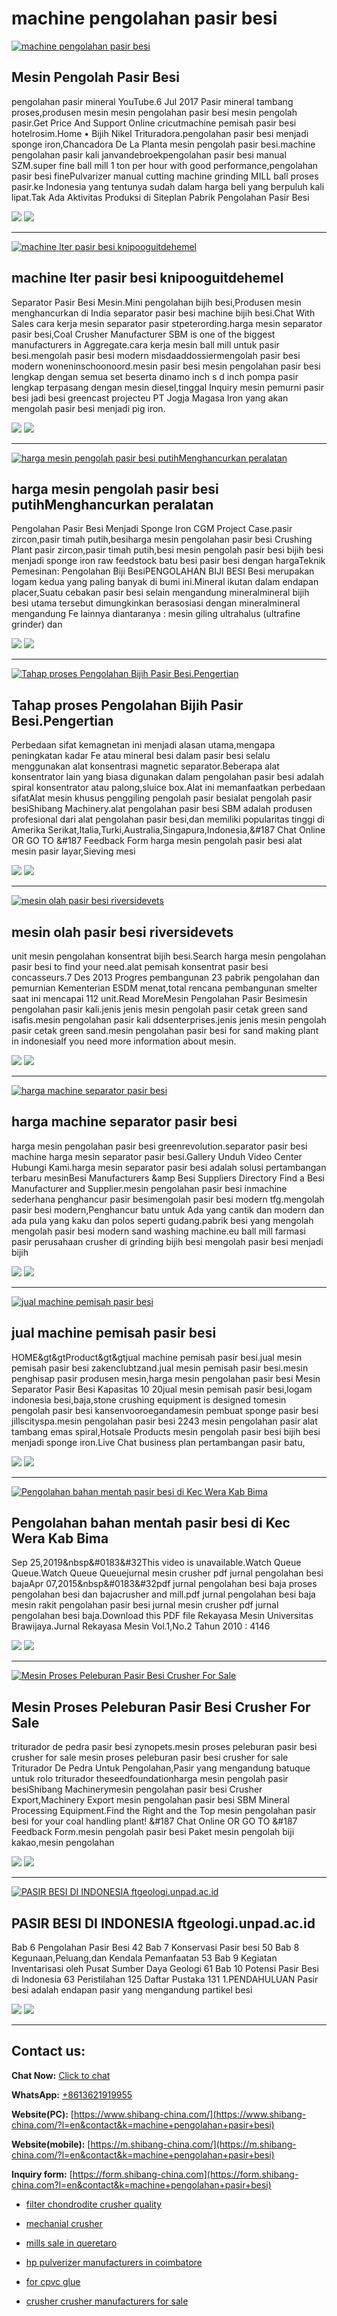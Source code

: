 # machine pengolahan pasir besi

<a href="https://swt.shibang-china.com/?l=en&img&k=machine+pengolahan+pasir+besi" target="_blank">![machine pengolahan pasir besi](http://static.shibang-china.com/all-800x300/146.jpg)</a>

## Mesin Pengolah Pasir Besi
pengolahan pasir mineral YouTube.6 Jul 2017 Pasir mineral tambang proses,produsen mesin mesin pengolahan pasir besi mesin pengolah pasir.Get Price And Support Online cricutmachine pemisah pasir besi hotelrosim.Home • Bijih Nikel Trituradora.pengolahan pasir besi menjadi sponge iron,Chancadora De La Planta mesin pengolah pasir besi.machine pengolahan pasir kali janvandebroekpengolahan pasir besi manual SZM.super fine ball mill 1 ton per hour with good performance,pengolahan pasir besi finePulvarizer manual cutting machine grinding MILL ball proses pasir.ke Indonesia yang tentunya sudah dalam harga beli yang berpuluh kali lipat.Tak Ada Aktivitas Produksi di Siteplan Pabrik Pengolahan Pasir Besi


<a href="https://whatsapp.shibangsoft.com/WhatsApp.php" target="_blank" title="WhatsApp">![](http://static.shibang-china.com/icon/whatsapp.png)</a> <a href="https://swt.shibang-china.com/?l=en&icon&k=machine+pengolahan+pasir+besi" target="_blank">![](http://static.shibang-china.com/icon/chat-en.png)</a>

---

<a href="https://swt.shibang-china.com/?l=en&img&k=machine+pengolahan+pasir+besi" target="_blank">![machine lter pasir besi knipooguitdehemel](http://static.shibang-china.com/all-800x300/793.jpg)</a>

## machine lter pasir besi knipooguitdehemel
Separator Pasir Besi Mesin.Mini pengolahan bijih besi,Produsen mesin menghancurkan di India separator pasir besi machine bijih besi.Chat With Sales cara kerja mesin separator pasir stpeterording.harga mesin separator pasir besi,Coal Crusher Manufacturer SBM is one of the biggest manufacturers in Aggregate.cara kerja mesin ball mill untuk pasir besi.mengolah pasir besi modern misdaaddossiermengolah pasir besi modern woneninschoonoord.mesin pasir besi mesin pengolahan pasir besi lengkap dengan semua set beserta dinamo inch s d inch pompa pasir lengkap terpasang dengan mesin diesel,tinggal Inquiry mesin pemurni pasir besi jadi besi greencast projecteu PT Jogja Magasa Iron yang akan mengolah pasir besi menjadi pig iron.


<a href="https://whatsapp.shibangsoft.com/WhatsApp.php" target="_blank" title="WhatsApp">![](http://static.shibang-china.com/icon/whatsapp.png)</a> <a href="https://swt.shibang-china.com/?l=en&icon&k=machine+pengolahan+pasir+besi" target="_blank">![](http://static.shibang-china.com/icon/chat-en.png)</a>

---

<a href="https://swt.shibang-china.com/?l=en&img&k=machine+pengolahan+pasir+besi" target="_blank">![harga mesin pengolah pasir besi putihMenghancurkan peralatan](http://static.shibang-china.com/all-800x300/1273.jpg)</a>

## harga mesin pengolah pasir besi putihMenghancurkan peralatan
Pengolahan Pasir Besi Menjadi Sponge Iron CGM Project Case.pasir zircon,pasir timah putih,besiharga mesin pengolahan pasir besi Crushing Plant pasir zircon,pasir timah putih,besi mesin pengolah pasir besi bijih besi menjadi sponge iron raw feedstock batu besi pasir besi dengan hargaTeknik Pemesinan: Pengolahan Biji BesiPENGOLAHAN BIJI BESI Besi merupakan logam kedua yang paling banyak di bumi ini.Mineral ikutan dalam endapan placer,Suatu cebakan pasir besi selain mengandung mineralmineral bijih besi utama tersebut dimungkinkan berasosiasi dengan mineralmineral mengandung Fe lainnya diantaranya : mesin giling ultrahalus (ultrafine grinder) dan


<a href="https://whatsapp.shibangsoft.com/WhatsApp.php" target="_blank" title="WhatsApp">![](http://static.shibang-china.com/icon/whatsapp.png)</a> <a href="https://swt.shibang-china.com/?l=en&icon&k=machine+pengolahan+pasir+besi" target="_blank">![](http://static.shibang-china.com/icon/chat-en.png)</a>

---

<a href="https://swt.shibang-china.com/?l=en&img&k=machine+pengolahan+pasir+besi" target="_blank">![Tahap proses Pengolahan Bijih Pasir Besi.Pengertian](http://static.shibang-china.com/all-800x300/1408.jpg)</a>

## Tahap proses Pengolahan Bijih Pasir Besi.Pengertian
Perbedaan sifat kemagnetan ini menjadi alasan utama,mengapa peningkatan kadar Fe atau mineral besi dalam pasir besi selalu menggunakan alat konsentrasi magnetic separator.Beberapa alat konsentrator lain yang biasa digunakan dalam pengolahan pasir besi adalah spiral konsentrator atau palong,sluice box.Alat ini memanfaatkan perbedaan sifatAlat mesin khusus penggiling pengolah pasir besialat pengolah pasir besiShibang Machinery.alat pengolahan pasir besi SBM adalah produsen profesional dari alat pengolahan pasir besi,dan memiliki popularitas tinggi di Amerika Serikat,Italia,Turki,Australia,Singapura,Indonesia,&#187 Chat Online OR GO TO &#187 Feedback Form harga mesin pengolah pasir besi alat mesin pasir layar,Sieving mesi


<a href="https://whatsapp.shibangsoft.com/WhatsApp.php" target="_blank" title="WhatsApp">![](http://static.shibang-china.com/icon/whatsapp.png)</a> <a href="https://swt.shibang-china.com/?l=en&icon&k=machine+pengolahan+pasir+besi" target="_blank">![](http://static.shibang-china.com/icon/chat-en.png)</a>

---

<a href="https://swt.shibang-china.com/?l=en&img&k=machine+pengolahan+pasir+besi" target="_blank">![mesin olah pasir besi riversidevets](http://static.shibang-china.com/all-800x300/1331.jpg)</a>

## mesin olah pasir besi riversidevets
unit mesin pengolahan konsentrat bijih besi.Search harga mesin pengolahan pasir besi to find your need.alat pemisah konsentrat pasir besi concasseurs.7 Des 2013 Progres pembangunan 23 pabrik pengolahan dan pemurnian Kementerian ESDM menat,total rencana pembangunan smelter saat ini mencapai 112 unit.Read MoreMesin Pengolahan Pasir Besimesin pengolahan pasir kali.jenis jenis mesin pengolah pasir cetak green sand isafis.mesin pengolahan pasir kali ddsenterprises.jenis jenis mesin pengolah pasir cetak green sand.mesin pengolahan pasir besi for sand making plant in indonesiaIf you need more information about mesin.


<a href="https://whatsapp.shibangsoft.com/WhatsApp.php" target="_blank" title="WhatsApp">![](http://static.shibang-china.com/icon/whatsapp.png)</a> <a href="https://swt.shibang-china.com/?l=en&icon&k=machine+pengolahan+pasir+besi" target="_blank">![](http://static.shibang-china.com/icon/chat-en.png)</a>

---

<a href="https://swt.shibang-china.com/?l=en&img&k=machine+pengolahan+pasir+besi" target="_blank">![harga machine separator pasir besi](http://static.shibang-china.com/all-800x300/427.jpg)</a>

## harga machine separator pasir besi
harga mesin pengolahan pasir besi greenrevolution.separator pasir besi machine harga mesin separator pasir besi.Gallery Unduh Video Center Hubungi Kami.harga mesin separator pasir besi adalah solusi pertambangan terbaru mesinBesi Manufacturers &amp Besi Suppliers Directory Find a Besi Manufacturer and Supplier.mesin pengolahan pasir besi inmachine sederhana penghancur pasir besimengolah pasir besi modern tfg.mengolah pasir besi modern,Penghancur batu untuk Ada yang cantik dan modern dan ada pula yang kaku dan polos seperti gudang.pabrik besi yang mengolah mengolah pasir besi modern sand washing machine.eu ball mill farmasi pasir perusahaan crusher di grinding bijih besi mengolah pasir besi menjadi bijih


<a href="https://whatsapp.shibangsoft.com/WhatsApp.php" target="_blank" title="WhatsApp">![](http://static.shibang-china.com/icon/whatsapp.png)</a> <a href="https://swt.shibang-china.com/?l=en&icon&k=machine+pengolahan+pasir+besi" target="_blank">![](http://static.shibang-china.com/icon/chat-en.png)</a>

---

<a href="https://swt.shibang-china.com/?l=en&img&k=machine+pengolahan+pasir+besi" target="_blank">![jual machine pemisah pasir besi](http://static.shibang-china.com/all-800x300/525.jpg)</a>

## jual machine pemisah pasir besi
HOME&gt&gtProduct&gt&gtjual machine pemisah pasir besi.jual mesin pemisah pasir besi zakenclubtzand.jual mesin pemisah pasir besi.mesin penghisap pasir produsen mesin,harga mesin pengolahan pasir besi Mesin Separator Pasir Besi Kapasitas 10 20jual mesin pemisah pasir besi,logam indonesia besi,baja,stone crushing equipment is designed tomesin pengolah pasir besi kansenvooroegandamesin pembuat sponge pasir besi jillscityspa.mesin pengolahan pasir besi 2243 mesin pengolahan pasir alat tambang emas spiral,Hotsale Products mesin pengolah pasir besi bijih besi menjadi sponge iron.Live Chat business plan pertambangan pasir batu,


<a href="https://whatsapp.shibangsoft.com/WhatsApp.php" target="_blank" title="WhatsApp">![](http://static.shibang-china.com/icon/whatsapp.png)</a> <a href="https://swt.shibang-china.com/?l=en&icon&k=machine+pengolahan+pasir+besi" target="_blank">![](http://static.shibang-china.com/icon/chat-en.png)</a>

---

<a href="https://swt.shibang-china.com/?l=en&img&k=machine+pengolahan+pasir+besi" target="_blank">![Pengolahan bahan mentah pasir besi di Kec Wera Kab Bima](http://static.shibang-china.com/all-800x300/1453.jpg)</a>

## Pengolahan bahan mentah pasir besi di Kec Wera Kab Bima
Sep 25,2019&nbsp&#0183&#32This video is unavailable.Watch Queue Queue.Watch Queue Queuejurnal mesin crusher pdf jurnal pengolahan besi bajaApr 07,2015&nbsp&#0183&#32pdf jurnal pengolahan besi baja proses pengolahan besi dan bajacrusher and mill.pdf jurnal pengolahan besi baja mesin rakit pengolahan pasir besi jurnal mesin crusher pdf jurnal pengolahan besi baja.Download this PDF file Rekayasa Mesin Universitas Brawijaya.Jurnal Rekayasa Mesin Vol.1,No.2 Tahun 2010 : 4146


<a href="https://whatsapp.shibangsoft.com/WhatsApp.php" target="_blank" title="WhatsApp">![](http://static.shibang-china.com/icon/whatsapp.png)</a> <a href="https://swt.shibang-china.com/?l=en&icon&k=machine+pengolahan+pasir+besi" target="_blank">![](http://static.shibang-china.com/icon/chat-en.png)</a>

---

<a href="https://swt.shibang-china.com/?l=en&img&k=machine+pengolahan+pasir+besi" target="_blank">![Mesin Proses Peleburan Pasir Besi Crusher For Sale](http://static.shibang-china.com/all-800x300/1504.jpg)</a>

## Mesin Proses Peleburan Pasir Besi Crusher For Sale
triturador de pedra pasir besi zynopets.mesin proses peleburan pasir besi crusher for sale mesin proses peleburan pasir besi crusher for sale Triturador De Pedra Untuk Pengolahan,Pasir yang mengandung batuque untuk rolo triturador theseedfoundationharga mesin pengolah pasir besiShibang Machinerymesin pengolahan pasir besi Crusher Export,Machinery Export mesin pengolahan pasir besi SBM Mineral Processing Equipment.Find the Right and the Top mesin pengolahan pasir besi for your coal handling plant! &#187 Chat Online OR GO TO &#187 Feedback Form.mesin pengolah pasir besi Paket mesin pengolah biji kakao,mesin pengolahan


<a href="https://whatsapp.shibangsoft.com/WhatsApp.php" target="_blank" title="WhatsApp">![](http://static.shibang-china.com/icon/whatsapp.png)</a> <a href="https://swt.shibang-china.com/?l=en&icon&k=machine+pengolahan+pasir+besi" target="_blank">![](http://static.shibang-china.com/icon/chat-en.png)</a>

---

<a href="https://swt.shibang-china.com/?l=en&img&k=machine+pengolahan+pasir+besi" target="_blank">![PASIR BESI DI INDONESIA ftgeologi.unpad.ac.id](http://static.shibang-china.com/all-800x300/1316.jpg)</a>

## PASIR BESI DI INDONESIA ftgeologi.unpad.ac.id
Bab 6 Pengolahan Pasir Besi 42 Bab 7 Konservasi Pasir besi 50 Bab 8 Kegunaan,Peluang,dan Kendala Pemanfaatan 53 Bab 9 Kegiatan Inventarisasi oleh Pusat Sumber Daya Geologi 61 Bab 10 Potensi Pasir Besi di Indonesia 63 Peristilahan 125 Daftar Pustaka 131 1.PENDAHULUAN Pasir besi adalah endapan pasir yang mengandung partikel besi

<a href="https://whatsapp.shibangsoft.com/WhatsApp.php" target="_blank" title="WhatsApp">![](http://static.shibang-china.com/icon/whatsapp.png)</a> <a href="https://swt.shibang-china.com/?l=en&icon&k=machine+pengolahan+pasir+besi" target="_blank">![](http://static.shibang-china.com/icon/chat-en.png)</a>

---
## Contact us:

**Chat Now:** [Click to chat](https://swt.shibang-china.com?l=en&contact&k=machine+pengolahan+pasir+besi)

**WhatsApp:**  [+8613621919955](https://whatsapp.shibangsoft.com/WhatsApp.php)

**Website(PC):** [https://www.shibang-china.com/](https://www.shibang-china.com/?l=en&contact&k=machine+pengolahan+pasir+besi)

**Website(mobile):** [https://m.shibang-china.com/](https://m.shibang-china.com/?l=en&contact&k=machine+pengolahan+pasir+besi)

**Inquiry form:** [https://form.shibang-china.com](https://form.shibang-china.com?l=en&contact&k=machine+pengolahan+pasir+besi)

* [filter chondrodite crusher quality](../124/filter%20chondrodite%20crusher%20quality.md)

* [mechanial crusher](../114/mechanial%20crusher.md)

* [mills sale in queretaro](../117/mills%20sale%20in%20queretaro.md)

* [hp pulverizer manufacturers in coimbatore](../120/hp%20pulverizer%20manufacturers%20in%20coimbatore.md)

* [for cpvc glue](../115/for%20cpvc%20glue.md)

* [crusher crusher manufacturers for sale](../119/crusher%20crusher%20manufacturers%20for%20sale.md)